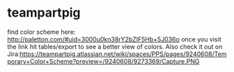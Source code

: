 # teampartpig
find color scheme here: http://paletton.com/#uid=3000u0kn38rY2bZIF5Hb+5J036o
once you visit the link hit tables/export to see a better view of colors.
 Also check it out on Jira:https://teampartpig.atlassian.net/wiki/spaces/PPS/pages/9240608/Temporary+Color+Scheme?preview=/9240608/9273369/Capture.PNG
